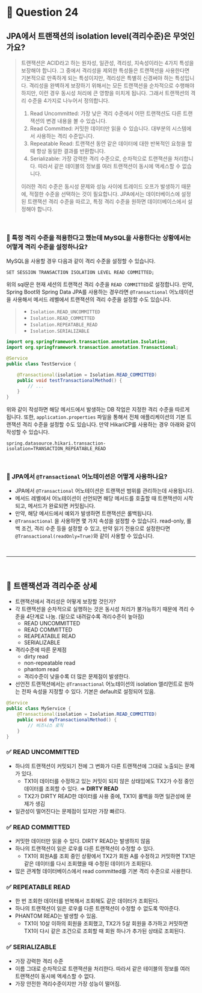 # 🎤 Question 24

## JPA에서 트랜잭션의 isolation level(격리수준)은 무엇인가요?

> 트랜잭션은 ACID라고 하는 원자성, 일관성, 격리성, 지속성이라는 4가지 특성을 보장해야 합니다.
> 그 중에서 격리성을 제외한 특성들은 트랜잭션을 사용한다면 기본적으로 만족하게 되는 특성이지만, 격리성은 특별히 신경써야 하는 특성입니다.
> 격리성을 완벽하게 보장하기 위해서는 모든 트랜잭션을 순차적으로 수행해야 하지만, 이런 경우 동시성 처리에 큰 영향을 미치게 됩니다.
> 그래서 트랜잭션의 격리 수준을 4가지로 나누어서 정의합니다.
> 
> 1. Read Uncommitted: 가장 낮은 격리 수준에서 어떤 트랜잭션도 다른 트랜잭션의 변경 내용을 볼 수 있습니다.
> 2. Read Committed: 커밋한 데이터만 읽을 수 있습니다. 대부분의 시스템에서 사용하는 격리 수준입니다.
> 3. Repeatable Read: 트랜잭션 동안 같은 데이터에 대한 반복적인 요청을 할 때 항상 동일한 결과를 반환합니다.
> 4. Serializable: 가장 강력한 격리 수준으로, 순차적으로 트랜잭션을 처리합니다. 따라서 같은 테이블의 정보를 여러 트랜잭션이 동시에 액세스할 수 없습니다. 
> 
> 이러한 격리 수준은 동시성 문제와 성능 사이에 트레이드 오프가 발생하기 때문에, 적절한 수준을 선택하는 것이 필요합니다.
> JPA에서는 데이터베이스에 설정된 트랜잭션 격리 수준을 따르고, 특정 격리 수준을 원하면 데이터베이스에서 설정해야 합니다.

<br/>

### 🤔 특정 격리 수준을 적용한다고 했는데 MySQL을 사용한다는 상황에서는 어떻게 격리 수준을 설정하나요?

MySQL을 사용할 경우 다음과 같이 격리 수준을 설정할 수 있습니다.

```mysql
SET SESSION TRANSACTION ISOLATION LEVEL READ COMMITTED;
```

위의 sql문은 현재 세션의 트랜잭션 격리 수준을 `READ COMMITTED`로 설정합니다.
만약, Spring Boot와 Spring Data JPA를 사용하는 경우라면 `@Transactional` 어노테이션을 사용해서 메서드 레벨에서 트랜잭션의 격리 수준을 설정할 수도 있습니다.

> - `Isolation.READ_UNCOMMITTED`
> - `Isolation.READ_COMMITTED`
> - `Isolation.REPEATABLE_READ`
> - `Isolation.SERIALIZABLE`

```java
import org.springframework.transaction.annotation.Isolation;
import org.springframework.transaction.annotation.Transactional;

@Service
public class TestService {

    @Transactional(isolation = Isolation.READ_COMMITTED)
    public void testTransactionalMethod() {
        // ...
    }
}
```

위와 같이 작성하면 해당 메서드에서 발생하는 DB 작업은 지정한 격리 수준을 따르게 됩니다. 
또한, `application.properties` 파일을 통해서 전체 애플리케이션의 기본 트랜잭션 격리 수준을 설정할 수도 있습니다.
만약 HikariCP를 사용하는 경우 아래와 같이 작성할 수 있습니다.

```properties
spring.datasource.hikari.transaction-isolation=TRANSACTION_REPEATABLE_READ
```

<br/>

### 🤔 JPA에서 `@Transactional` 어노테이션은 어떻게 사용하나요?

- JPA에서 `@Transactional` 어노테이션은 트랜잭션 범위를 관리하는데 사용됩니다.
- 메서드 레벨에서 어노테이션이 선언되면 해당 메서드를 호출할 때 트랜잭션이 시작되고, 메서드가 완료되면 커밋됩니다.
- 만약, 해당 메서드에서 예외가 발생하면 트랜잭션은 롤백됩니다.
- `@Transactional` 을 사용하면 몇 가지 속성을 설정할 수 있습니다. read-only, 롤백 조건, 격리 수준 등을 설정할 수 있고, 만약 읽기 전용으로 설정한다면 `@Transactional(readOnly=True)`와 같이 사용할 수 있습니다.

<br/>

---

<br/>

## 📌 트랜잭션과 격리수준 상세

- 트랜잭션에서 격리성은 어떻게 보장할 것인가?
- 각 트랜잭션을 순차적으로 실행하는 것은 동시성 처리가 불가능하기 때문에 격리 수준을 4단계로 나눔. (밑으로 내려갈수록 격리수준이 높아짐)
  - READ UNCOMMITTED
  - READ COMMITTED
  - REAPEATABLE READ
  - SERIALIZABLE
- 격리수준에 따른 문제점
  - dirty read
  - non-repeatable read
  - phantom read
  - 격리수준이 낮을수록 더 많은 문제점이 발생한다.
- 선언전 트랜잭션에서는 `@Transactional` 어노테이션의 isolation 엘리먼트로 원하는 전파 속성을 지정할 수 있다. 기본은 default로 설정되어 있음.

```java
@Service
public class MyService {
    @Transactional(isolation = Isolation.READ_COMMITTED)
    public void myTransactionalMethod() {
        // 비즈니스 로직
    }
}
```

### ✅ READ UNCOMMITTED

- 하나의 트랜잭션이 커밋되기 전에 그 변화가 다른 트랜잭션에 그대로 노출되는 문제가 있다.
  - TX1이 데이터를 수정하고 있는 커밋이 되지 않은 상태임에도 TX2가 수정 중인 데이터를 조회할 수 있다. ⇒ **DIRTY READ**
  - TX2가 DIRTY READ한 데이터를 사용 중에, TX1이 롤백을 하면 일관성에 문제가 생김
- 일관성이 떨어진다는 문제점이 있지만 가장 빠르다.

### ✅ READ COMMITTED

- 커밋한 데이터만 읽을 수 있다. DIRTY READ는 발생하지 않음
- 하나의 트랜잭션이 읽은 로우를 다른 트랜잭션이 수정할 수 있다.
  - TX1이 회원A를 조회 중인 상황에서 TX2가 회원 A를 수정하고 커밋하면 TX1은 같은 데이터를 다시 조회했을 때 수정된 데이터가 조회된다.
- 많은 관계형 데이터베이스에서 read committed를 기본 격리 수준으로 사용한다.

### ✅ REPEATABLE READ

- 한 번 조회한 데이터를 반복해서 조회해도 같은 데이터가 조회된다.
- 하나의 트랜잭션이 읽은 로우를 다른 트랜잭션이 수정할 수 없도록 막아준다.
- PHANTOM READ는 발생할 수 있음.
  - TX1이 10살 이하의 회원을 조회했고, TX2가 5살 회원을 추가하고 커밋하면 TX1이 다시 같은 조건으로 조회할 때 회원 하나가 추가된 상태로 조회된다.

### ✅ SERIALIZABLE

- 가장 강력한 격리 수준
- 이름 그대로 순차적으로 트랜잭션을 처리한다. 따라서 같은 테이블의 정보를 여러 트랜잭션이 동시에 엑세스할 수 없다.
- 가장 안전한 격리수준이지만 가장 성능이 떨어짐.
